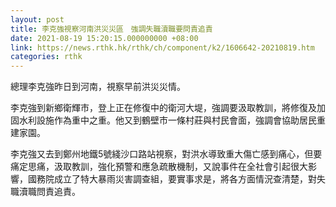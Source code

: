 ```yaml
---
layout: post
title: 李克強視察河南洪災災區　強調失職瀆職要問責追責
date: 2021-08-19 15:20:15.000000000 +08:00
link: https://news.rthk.hk/rthk/ch/component/k2/1606642-20210819.htm
categories: rthk
---
```


總理李克強昨日到河南，視察早前洪災災情。

李克強到新鄉衛輝市，登上正在修復中的衛河大堤，強調要汲取教訓，將修復及加固水利設施作為重中之重。他又到鶴壁市一條村莊與村民會面，強調會協助居民重建家園。

李克強又去到鄭州地鐵5號綫沙口路站視察，對洪水導致重大傷亡感到痛心，但要痛定思痛，汲取教訓，強化預警和應急疏散機制，又說事件在全社會引起很大影響，國務院成立了特大暴雨災害調查組，要實事求是，將各方面情況查清楚，對失職瀆職問責追責。
